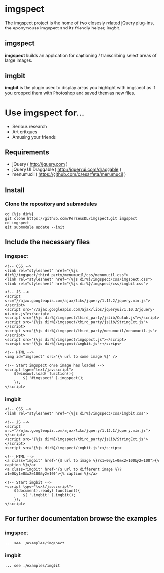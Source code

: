 # imgspect
The imgspect project is the home of two closesly related jQuery plug-ins, the eponymouse imgspect and its friendly helper, imgbit.

## imgspect
**imgspect** builds an application for captioning / transcribing select areas of large images.

## imgbit
**imgbit** is the plugin used to display areas you highlight with imgspect as if you cropped them with Photoshop and saved them as new files.

# Use imgspect for...
* Serious research
* Art critiques
* Amusing your friends

## Requirements
* jQuery ( http://jquery.com )
* jQuery UI Draggable ( http://jqueryui.com/draggable )
* menumucil ( https://github.com/caesarfeta/menumucil )

## Install
### Clone the repository and submodules
	cd {%js dir%}
	git clone https://github.com/PerseusDL/imgspect.git imgspect
	cd imgspect
	git submodule update --init

## Include the necessary files
### imgspect
	<!-- CSS -->
	<link rel="stylesheet" href="{%js dir%}/imgspect/third_party/menumucil/css/menumucil.css">
	<link rel="stylesheet" href="{%js dir%}/imgspect/css/imgspect.css">
	<link rel="stylesheet" href="{%js dir%}/imgspect/css/imgbit.css">
	
	<!-- JS -->
	<script src="//ajax.googleapis.com/ajax/libs/jquery/1.10.2/jquery.min.js"></script>
	<script src="//ajax.googleapis.com/ajax/libs/jqueryui/1.10.3/jquery-ui.min.js"></script>
	<script src="{%js dir%}/imgspect/third_party/jslib/Culuh.js"></script>
	<script src="{%js dir%}/imgspect/third_party/jslib/StringExt.js"></script>
	<script src="{%js dir%}/imgspect/third_party/menumucil/menumucil.js"></script>
	<script src="{%js dir%}/imgspect/imgspect.js"></script>
	<script src="{%js dir%}/imgspect/imgbit.js"></script>
	
	<!-- HTML -->
	<img id="imgspect" src="{% url to some image %}" />
	
	<!-- Start imgspect once image has loaded -->
	<script type="text/javascript">
		$(window).load( function(){
			$( '#imgspect' ).imgspect();
		});
	</script>

### imgbit
	<!-- CSS -->
	<link rel="stylesheet" href="{%js dir%}/imgspect/css/imgbit.css">
	
	<!-- JS -->
	<script src="//ajax.googleapis.com/ajax/libs/jquery/1.10.2/jquery.min.js"></script>
	<script src="{%js dir%}/imgspect/third_party/jslib/StringExt.js"></script>
	<script src="{%js dir%}/imgspect/imgbit.js"></script>
	
	<!-- HTML -->
	<a class="imgbit" href="{$ url to image %}?x1=0&y1=0&x2=100&y2=100">{% caption %}</a>
	<a class="imgbit" href="{$ url to different image %}?x1=0&y1=0&x2=100&y2=100">{% caption %}</a>
	
	<!-- Start imgbit -->
	<script type="text/javascript">
		$(document).ready( function(){
			$( '.imgbit' ).imgbit();
		});
	</script>

## For further documentation browse the examples
### imgspect
	...	see ./examples/imgspect

### imgbit
	... see ./examples/imgbit